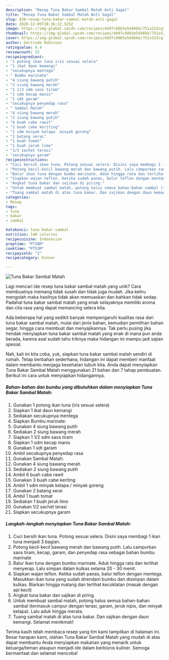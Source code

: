 ```yaml
---
description: "Resep Tuna Bakar Sambal Matah Anti Gagal"
title: "Resep Tuna Bakar Sambal Matah Anti Gagal"
slug: 826-resep-tuna-bakar-sambal-matah-anti-gagal
date: 2020-12-05T20:36:22.525Z
image: https://img-global.cpcdn.com/recipes/eb97c60b5e5d46bb/751x532cq70/tuna-bakar-sambal-matah-foto-resep-utama.jpg
thumbnail: https://img-global.cpcdn.com/recipes/eb97c60b5e5d46bb/751x532cq70/tuna-bakar-sambal-matah-foto-resep-utama.jpg
cover: https://img-global.cpcdn.com/recipes/eb97c60b5e5d46bb/751x532cq70/tuna-bakar-sambal-matah-foto-resep-utama.jpg
author: Gertrude Robinson
ratingvalue: 4.4
reviewcount: 15
recipeingredient:
- "1 potong ikan tuna iris sesuai selera"
- "1 ikat daun kemangi"
- "secukupnya mentega"
- " Bumbu marinate"
- "4 siung bawang putih"
- "2 siung bawang merah"
- "1 1/2 sdm saos tiram"
- "1 sdm kecap manis"
- "1 sdt garam"
- "secukupnya penyedap rasa"
- " Sambal Matah"
- "4 siung bawang merah"
- "2 siung bawang putih"
- "6 buah cabe rawit"
- "3 buah cabe keriting"
- "1 sdm minyak kelapa  minyak goreng"
- "2 batang serai"
- "1 buah tomat"
- "1 buah jeruk limo"
- "1/2 sachet terasi"
- "secukupnya garam"
recipeinstructions:
- "Cuci bersih ikan tuna. Potong sesuai selera. Disini saya membagi 1 ikan tuna menjadi 3 bagian."
- "Potong kecil-kecil bawang merah dan bawang putih. Lalu campurkan saos tiram, kecap, garam, dan penyedap rasa sebagai bahan bumbu marinate"
- "Balur ikan tuna dengan bumbu marinate. Aduk hingga rata dan terlihat menyerap. Lalu simpan dalam kulkas selama 20 - 30 menit."
- "Siapkan wajan teflon. Ketika sudah panas, balur teflon dengan mentega. Masukkan ikan tuna yang sudah direndam bumbu dan disimpan dalam kulkas. Biarkan hingga matang dan terlihat kecoklatan (masak dengan api kecil)"
- "Angkat tuna bakar dan sajikan di piring."
- "Untuk membuat sambal matah, potong halus semua bahan-bahan sambal (termasuk campur dengan terasi, garam, jeruk nipis, dan minyak kelapa). Lalu aduk hingga merata."
- "Tuang sambal matah di atas tuna bakar. Dan sajikan dengan daun kemangi. Selamat menikmati!"
categories:
- Resep
tags:
- tuna
- bakar
- sambal

katakunci: tuna bakar sambal 
nutrition: 140 calories
recipecuisine: Indonesian
preptime: "PT38M"
cooktime: "PT53M"
recipeyield: "2"
recipecategory: Dinner

---
```



![Tuna Bakar Sambal Matah](https://img-global.cpcdn.com/recipes/eb97c60b5e5d46bb/751x532cq70/tuna-bakar-sambal-matah-foto-resep-utama.jpg)

Lagi mencari ide resep tuna bakar sambal matah yang unik? Cara membuatnya memang tidak susah dan tidak juga mudah. Jika keliru mengolah maka hasilnya tidak akan memuaskan dan bahkan tidak sedap. Padahal tuna bakar sambal matah yang enak selayaknya memiliki aroma dan cita rasa yang dapat memancing selera kita.

Ada beberapa hal yang sedikit banyak mempengaruhi kualitas rasa dari tuna bakar sambal matah, mulai dari jenis bahan, kemudian pemilihan bahan segar, hingga cara membuat dan menyajikannya. Tak perlu pusing jika hendak menyiapkan tuna bakar sambal matah yang enak di mana pun anda berada, karena asal sudah tahu triknya maka hidangan ini mampu jadi sajian spesial.




Nah, kali ini kita coba, yuk, siapkan tuna bakar sambal matah sendiri di rumah. Tetap berbahan sederhana, hidangan ini dapat memberi manfaat dalam membantu menjaga kesehatan tubuh kita. Anda dapat menyiapkan Tuna Bakar Sambal Matah menggunakan 21 bahan dan 7 tahap pembuatan. Berikut ini cara untuk menyiapkan hidangannya.

<!--inarticleads1-->

##### Bahan-bahan dan bumbu yang dibutuhkan dalam menyiapkan Tuna Bakar Sambal Matah:

1. Gunakan 1 potong ikan tuna (iris sesuai selera)
1. Siapkan 1 ikat daun kemangi
1. Sediakan secukupnya mentega
1. Siapkan  Bumbu marinate:
1. Gunakan 4 siung bawang putih
1. Sediakan 2 siung bawang merah
1. Siapkan 1 1/2 sdm saos tiram
1. Siapkan 1 sdm kecap manis
1. Gunakan 1 sdt garam
1. Ambil secukupnya penyedap rasa
1. Gunakan  Sambal Matah:
1. Gunakan 4 siung bawang merah
1. Sediakan 2 siung bawang putih
1. Ambil 6 buah cabe rawit
1. Gunakan 3 buah cabe keriting
1. Ambil 1 sdm minyak kelapa / minyak goreng
1. Gunakan 2 batang serai
1. Ambil 1 buah tomat
1. Sediakan 1 buah jeruk limo
1. Gunakan 1/2 sachet terasi
1. Siapkan secukupnya garam




<!--inarticleads2-->

##### Langkah-langkah menyiapkan Tuna Bakar Sambal Matah:

1. Cuci bersih ikan tuna. Potong sesuai selera. Disini saya membagi 1 ikan tuna menjadi 3 bagian.
1. Potong kecil-kecil bawang merah dan bawang putih. Lalu campurkan saos tiram, kecap, garam, dan penyedap rasa sebagai bahan bumbu marinate
1. Balur ikan tuna dengan bumbu marinate. Aduk hingga rata dan terlihat menyerap. Lalu simpan dalam kulkas selama 20 - 30 menit.
1. Siapkan wajan teflon. Ketika sudah panas, balur teflon dengan mentega. Masukkan ikan tuna yang sudah direndam bumbu dan disimpan dalam kulkas. Biarkan hingga matang dan terlihat kecoklatan (masak dengan api kecil)
1. Angkat tuna bakar dan sajikan di piring.
1. Untuk membuat sambal matah, potong halus semua bahan-bahan sambal (termasuk campur dengan terasi, garam, jeruk nipis, dan minyak kelapa). Lalu aduk hingga merata.
1. Tuang sambal matah di atas tuna bakar. Dan sajikan dengan daun kemangi. Selamat menikmati!




Terima kasih telah membaca resep yang tim kami tampilkan di halaman ini. Besar harapan kami, olahan Tuna Bakar Sambal Matah yang mudah di atas dapat membantu Anda menyiapkan makanan yang menarik untuk keluarga/teman ataupun menjadi ide dalam berbisnis kuliner. Semoga bermanfaat dan selamat mencoba!
